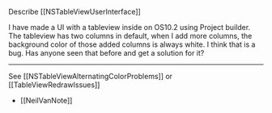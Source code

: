 Describe [[NSTableViewUserInterface]]



I have made a UI with a tableview inside on OS10.2 using Project builder.  The tableview has two columns in default, when I add more columns, the background color of those added columns is always white.  I think that is a bug.  Has anyone seen that before and get a solution for it?

----

See [[NSTableViewAlternatingColorProblems]] or [[TableViewRedrawIssues]]

- [[NeilVanNote]]